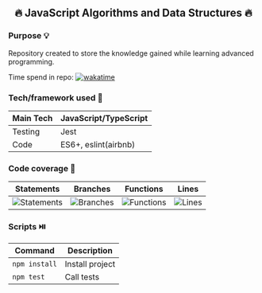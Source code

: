 <h2 align="center"> 🔥 JavaScript Algorithms and Data Structures 🔥</h2>

### Purpose 💡

Repository created to store the knowledge gained while learning advanced programming.

Time spend in repo: [![wakatime](https://wakatime.com/badge/github/primocodetoday/js-algorithms.svg)](https://wakatime.com/badge/github/primocodetoday/js-algorithms)

### Tech/framework used 🔧

| Main Tech | JavaScript/TypeScript |
| --------- | --------------------- |
| Testing   | Jest                  |
| Code      | ES6+, eslint(airbnb)  |

### Code coverage 🧪

| Statements                                                               | Branches                                                               | Functions                                                               | Lines                                                               |
| ------------------------------------------------------------------------ | ---------------------------------------------------------------------- | ----------------------------------------------------------------------- | ------------------------------------------------------------------- |
| ![Statements](https://img.shields.io/badge/Coverage-99.7%25-brightgreen.svg) | ![Branches](https://img.shields.io/badge/Coverage-97.19%25-brightgreen.svg) | ![Functions](https://img.shields.io/badge/Coverage-100%25-brightgreen.svg) | ![Lines](https://img.shields.io/badge/Coverage-99.64%25-brightgreen.svg) |

### Scripts ⏯️

| Command       | Description     |
| ------------- | --------------- |
| `npm install` | Install project |
| `npm test`    | Call tests      |
